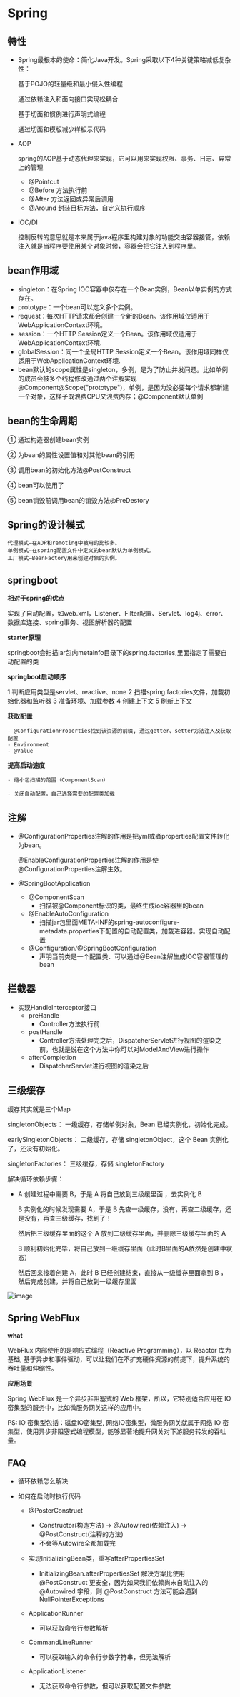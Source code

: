 # Spring

## 特性

- Spring最根本的使命：简化Java开发。Spring采取以下4种关键策略减低复杂性：

  基于POJO的轻量级和最小侵入性编程

  通过依赖注入和面向接口实现松耦合

  基于切面和惯例进行声明式编程

  通过切面和模版减少样板示代码

- AOP

  spring的AOP基于动态代理来实现，它可以用来实现权限、事务、日志、异常上的管理
  - @Pointcut
  - @Before 方法执行前
  - @After 方法返回或异常后调用
  - @Around 封装目标方法，自定义执行顺序

- IOC/DI

  控制反转的意思就是本来属于java程序里构建对象的功能交由容器接管，依赖注入就是当程序要使用某个对象时候，容器会把它注入到程序里。

## bean作用域

- singleton：在Spring IOC容器中仅存在一个Bean实例，Bean以单实例的方式存在。
- prototype：一个bean可以定义多个实例。
- request：每次HTTP请求都会创建一个新的Bean。该作用域仅适用于WebApplicationContext环境。
- session：一个HTTP Session定义一个Bean。该作用域仅适用于WebApplicationContext环境.
- globalSession：同一个全局HTTP Session定义一个Bean。该作用域同样仅适用于WebApplicationContext环境.
- bean默认的scope属性是singleton，多例，是为了防止并发问题。比如单例的成员会被多个线程修改通过两个注解实现@Component@Scope("prototype")，单例，是因为没必要每个请求都新建一个对象，这样子既浪费CPU又浪费内存；@Component默认单例

## bean的生命周期

① 通过构造器创建bean实例

② 为bean的属性设置值和对其他bean的引用

③ 调用bean的初始化方法@PostConstruct

④ bean可以使用了

⑤ bean销毁前调用bean的销毁方法@PreDestory

## Spring的设计模式

    代理模式—在AOP和remoting中被用的比较多。
    单例模式—在spring配置文件中定义的bean默认为单例模式。
    工厂模式—BeanFactory用来创建对象的实例。


##  springboot

**相对于spring的优点**

实现了自动配置，如web.xml，Listener、Filter配置、Servlet、log4j、error、数据库连接、spring事务、视图解析器的配置

**starter原理**

springboot会扫描jar包内metainfo目录下的spring.factories,里面指定了需要自动配置的类

**springboot启动顺序**

1 判断应用类型是servlet、reactive、none
2 扫描spring.factories文件，加载初始化器和监听器
3 准备环境、加载参数
4 创建上下文
5 刷新上下文

**获取配置**

    - @ConfigurationProperties找到该资源的前缀, 通过getter、setter方法注入及获取配置
    - Environment
    - @Value

**提高启动速度**

    - 缩小包扫描的范围（ComponentScan）
    
    - 关闭自动配置，自己选择需要的配置类加载


## 注解

  - @ConfigurationProperties注解的作用是把yml或者properties配置文件转化为bean。

    @EnableConfigurationProperties注解的作用是使@ConfigurationProperties注解生效。

  - @SpringBootApplication

    - @ComponentScan
      - 扫描被@Component标识的类，最终生成ioc容器里的bean
    - @EnableAutoConfiguration
      - 扫描jar包里面META-INF的spring-autoconfigure-metadata.properties下配置的自动配置类，加载进容器。实现自动配置
    - @Configuration/@SpringBootConfiguration
      - 声明当前类是一个配置类．可以通过＠Bean注解生成IOC容器管理的bean

## 拦截器

  - 实现HandleInterceptor接口
    - preHandle
      - Controller方法执行前
    - postHandle
      - Controller方法处理完之后，DispatcherServlet进行视图的渲染之前，也就是说在这个方法中你可以对ModelAndView进行操作
    - afterCompletion
      - DispatcherServlet进行视图的渲染之后

## 三级缓存

  缓存其实就是三个Map

  singletonObjects： 一级缓存，存储单例对象，Bean 已经实例化，初始化完成。 
  
  earlySingletonObjects： 二级缓存，存储 singletonObject，这个 Bean 实例化了，还没有初始化。 
  
  singletonFactories： 三级缓存，存储 singletonFactory

  解决循环依赖步骤：
  
  - A 创建过程中需要 B，于是 A 将自己放到三级缓里面 ，去实例化 B

    B 实例化的时候发现需要 A，于是 B 先查一级缓存，没有，再查二级缓存，还是没有，再查三级缓存，找到了！

    然后把三级缓存里面的这个 A 放到二级缓存里面，并删除三级缓存里面的 A

    B 顺利初始化完毕，将自己放到一级缓存里面（此时B里面的A依然是创建中状态）

    然后回来接着创建 A，此时 B 已经创建结束，直接从一级缓存里面拿到 B ，然后完成创建，并将自己放到一级缓存里面


  ![image](https://github.com/dragon-twister/java-note/assets/27356869/5bea74d7-d5c3-4a4d-b91e-cd846ae69f3c)



## Spring WebFlux

  **what**

  WebFlux 内部使用的是响应式编程（Reactive Programming），以 Reactor 库为基础, 基于异步和事件驱动，可以让我们在不扩充硬件资源的前提下，提升系统的吞吐量和伸缩性。

  **应用场景**

  Spring WebFlux 是一个异步非阻塞式的 Web 框架，所以，它特别适合应用在 IO 密集型的服务中，比如微服务网关这样的应用中。

  PS: IO 密集型包括：磁盘IO密集型, 网络IO密集型，微服务网关就属于网络 IO 密集型，使用异步非阻塞式编程模型，能够显著地提升网关对下游服务转发的吞吐量。

## FAQ

- 循环依赖怎么解决

- 如何在启动时执行代码

  - @PosterConstruct

    - Constructor(构造方法) -> @Autowired(依赖注入) -> @PostConstruct(注释的方法)
    - 不会等Autowire全都加载完

  - 实现InitializingBean类，重写afterPropertiesSet

    - InitializingBean.afterPropertiesSet 解决方案比使用 @PostConstruct 更安全，因为如果我们依赖尚未自动注入的 @Autowired 字段，则 @PostConstruct 方法可能会遇到 NullPointerExceptions

  - ApplicationRunner

    - 可以获取命令行参数解析

  - CommandLineRunner

    - 可以获取输入的命令行参数字符串，但无法解析

  - ApplicationListener<ApplicationReadyEvent>

    - 无法获取命令行参数，但可以获取配置文件参数
